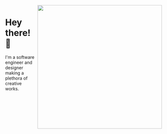<a href="#">
<img align="right" src='https://github-readme-stats.vercel.app/api?username=nvzqz&show_icons=true&hide_border=true&theme=tokyonight&bg_color=00000000' width="400px" />
</a>

# Hey there! 👋

I'm a software engineer and designer making a plethora of creative works.
